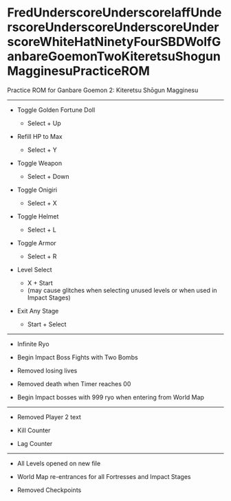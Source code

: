 # FredUnderscoreUnderscorelaffUnderscoreUnderscoreUnderscoreUnderscoreWhiteHatNinetyFourSBDWolfGanbareGoemonTwoKiteretsuShogunMagginesuPracticeROM
Practice ROM for Ganbare Goemon 2: Kiteretsu Shōgun Magginesu

---

- Toggle Golden Fortune Doll
  - Select + Up

- Refill HP to Max
  - Select + Y

- Toggle Weapon 
  - Select + Down

- Toggle Onigiri
  - Select + X

- Toggle Helmet
  - Select + L

- Toggle Armor
  - Select + R

- Level Select
  - X + Start
  - (may cause glitches when selecting unused levels or when used in Impact Stages)

- Exit Any Stage
  - Start + Select

---

- Infinite Ryo

- Begin Impact Boss Fights with Two Bombs

- Removed losing lives

- Removed death when Timer reaches 00

- Begin Impact bosses with 999 ryo when entering from World Map

---

- Removed Player 2 text

- Kill Counter
  
- Lag Counter

---

- All Levels opened on new file

- World Map re-entrances for all Fortresses and Impact Stages

- Removed Checkpoints
